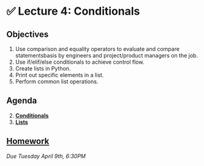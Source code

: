 <!---
{"next":"Lectures/Lecture5.md","title":"✅ Conditionals"}
-->

# ✅ Lecture 4: Conditionals

## Objectives

1. Use comparison and equality operators to evaluate and compare statementsbasis by engineers and project/product managers on the job.
2. Use if/elif/else conditionals to achieve control flow.
3. Create lists in Python.
4. Print out specific elements in a list.
5. Perform common list operations.

## Agenda

2. **[Conditionals](../Topics/conditionals.md)**
3. **[Lists](../Topics/lists.md)**


## [Homework](../Homework/hwk1.md)
*Due Tuesday April 9th, 6:30PM*

